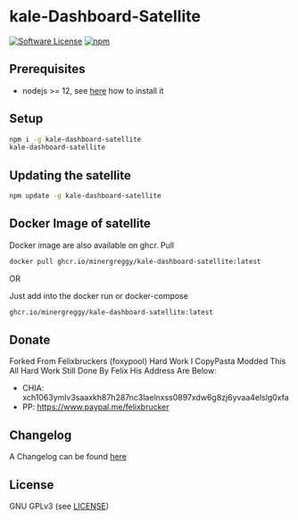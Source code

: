 kale-Dashboard-Satellite
======

[![Software License](https://img.shields.io/badge/license-GPL--3.0-brightgreen.svg?style=flat-square)](LICENSE)
[![npm](https://img.shields.io/npm/v/kale-dashboard-satellite.svg?style=flat-square)](https://registry.npmjs.org/kale-dashboard-satellite)

## Prerequisites

- nodejs >= 12, see [here](https://docs.foxypool.io/general/installing-nodejs/) how to install it

## Setup

```bash
npm i -g kale-dashboard-satellite
kale-dashboard-satellite
```

## Updating the satellite

```bash
npm update -g kale-dashboard-satellite
```

## Docker Image of satellite

Docker image are also available on ghcr.
Pull

```bash
docker pull ghcr.io/minergreggy/kale-dashboard-satellite:latest
```

OR

Just add into the docker run or docker-compose

```bash
ghcr.io/minergreggy/kale-dashboard-satellite:latest
```

## Donate

Forked From Felixbruckers (foxypool) Hard Work I CopyPasta Modded This All Hard Work Still Done By Felix His Address Are Below:

- CHIA: xch1063ymlv3saaxkh87h287nc3laelnxss0897xdw6g8zj6yvaa4elslg0xfa
- PP: https://www.paypal.me/felixbrucker

## Changelog

A Changelog can be found [here](https://github.com/MinerGreggy/kale-dashboard-satellite/blob/master/CHANGELOG.md)

## License

GNU GPLv3 (see [LICENSE](https://github.com/MinerGreggy/kale-dashboard-satellite/blob/master/LICENSE))

